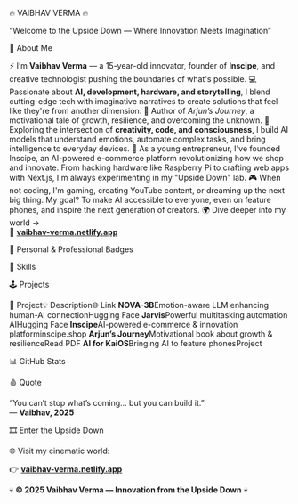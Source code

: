 🔥 VAIBHAV VERMA 🔥

  



  “Welcome to the Upside Down — Where Innovation Meets Imagination”



  
    
  
  
    
  
  
    
  
  
    
  
  
    
  




  



🧠 About Me

  ⚡ I’m **Vaibhav Verma** — a 15-year-old innovator, founder of **Inscipe**, and creative technologist pushing the boundaries of what's possible.
  💻 Passionate about **AI, development, hardware, and storytelling**, I blend cutting-edge tech with imaginative narratives to create solutions that feel like they're from another dimension.
  📕 Author of *Arjun’s Journey*, a motivational tale of growth, resilience, and overcoming the unknown.
  🧠 Exploring the intersection of **creativity, code, and consciousness**, I build AI models that understand emotions, automate complex tasks, and bring intelligence to everyday devices.
  🌟 As a young entrepreneur, I've founded Inscipe, an AI-powered e-commerce platform revolutionizing how we shop and innovate. From hacking hardware like Raspberry Pi to crafting web apps with Next.js, I'm always experimenting in my "Upside Down" lab.
  🎮 When not coding, I'm gaming, creating YouTube content, or dreaming up the next big thing. My goal? To make AI accessible to everyone, even on feature phones, and inspire the next generation of creators.
  🌍 Dive deeper into my world →  
  🔗 [**vaibhav-verma.netlify.app**](https://vaibhav-verma.netlify.app)



🏅 Personal & Professional Badges

  
  
  
  
  
  
  
  
  
  
  
  
  
  
  



🧩 Skills

  
  
  
  
  
  
  
  



🕹️ Projects


🔮 Project💡 Description🌐 Link
**NOVA-3B**Emotion-aware LLM enhancing human-AI connectionHugging Face
**Jarvis**Powerful multitasking automation AIHugging Face
**Inscipe**AI-powered e-commerce & innovation platforminscipe.shop
**Arjun’s Journey**Motivational book about growth & resilienceRead PDF
**AI for KaiOS**Bringing AI to feature phonesProject




📊 GitHub Stats

  
  



🩸 Quote

  “You can’t stop what’s coming… but you can build it.”  
  — **Vaibhav, 2025**



  



🎞️ Enter the Upside Down

  🌐 Visit my cinematic world:  
  
  👉 [**vaibhav-verma.netlify.app**](https://vaibhav-verma.netlify.app)



  💀 **© 2025 Vaibhav Verma — Innovation from the Upside Down** 💀
